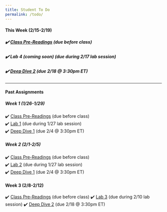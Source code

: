 ```yaml
---
title: Student To Do
permalink: /todo/
---
```

#### This Week (2/15-2/19)
##### ✔️ [Class Pre-Readings](/wk4) (due before class)
##### ✔️ Lab 4 (coming soon)  (due during 2/17 lab session)
##### ✔️ [Deep Dive 2](/dd2) (due 2/18 @ 3:30pm ET)


---

#### Past Assignments

##### Week 1 (1/26-1/29)

✔️ [Class Pre-Readings](/wk1) (due before class)  
✔️ [Lab 1](/lab01) (due during 1/27 lab session)  
✔️ [Deep Dive 1](/dd1) (due 2/4 @ 3:30pm ET)  


##### Week 2 (2/1-2/5)
✔️ [Class Pre-Readings](/wk2) (due before class)  
✔️ [Lab 2](/lab02)  (due during 1/27 lab session)  
✔️ [Deep Dive 1](/dd1) (due 2/4 @ 3:30pm ET)  

#### Week 3 (2/8-2/12)
✔️ [Class Pre-Readings](/wk3) (due before class)
✔️ [Lab 3](/lab03)  (due during 2/10 lab session)
✔️ [Deep Dive 2](/dd2) (due 2/18 @ 3:30pm ET)